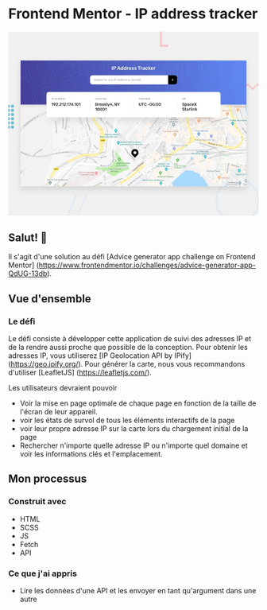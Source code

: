 # Frontend Mentor - IP address tracker

![Design preview for the IP address tracker coding challenge](./design/desktop-preview.jpg)

## Salut! 👋

Il s'agit d'une solution au défi [Advice generator app challenge on Frontend Mentor] (https://www.frontendmentor.io/challenges/advice-generator-app-QdUG-13db).

## Vue d'ensemble

### Le défi

Le défi consiste à développer cette application de suivi des adresses IP et de la rendre aussi proche que possible de la conception. Pour obtenir les adresses IP, vous utiliserez [IP Geolocation API by IPify] (https://geo.ipify.org/). Pour générer la carte, nous vous recommandons d'utiliser [LeafletJS] (https://leafletjs.com/).

Les utilisateurs devraient pouvoir

- Voir la mise en page optimale de chaque page en fonction de la taille de l'écran de leur appareil.
- voir les états de survol de tous les éléments interactifs de la page
- voir leur propre adresse IP sur la carte lors du chargement initial de la page
- Rechercher n'importe quelle adresse IP ou n'importe quel domaine et voir les informations clés et l'emplacement.

## Mon processus

### Construit avec

- HTML
- SCSS
- JS
- Fetch
- API

### Ce que j'ai appris

- Lire les données d'une API et les envoyer en tant qu'argument dans une autre
